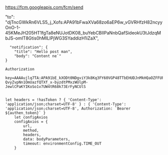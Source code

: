 https://fcm.googleapis.com/fcm/send

  "to": "djTncGWkRn6VLS5_j_Xofs:APA91bFwaXVa68zo6aEP6w_vGVRHfzH82ncyyOnO-1-45KMeJH205HT1fgTa8eNUJotDK08_buYebCBIIPaNnbQafSideokU3tJdzqMbJS-omIT8Gtis0hMILIPjWG3SYaddizH1iZaX",
  
      "notification": {
        "title": "Hello post man",
        "body": "Content ne`"
    }
    
    Authorization
    
    key=AAAAujlq7TA:APA91bE_kXODt0NDgviY3k8Kq3FY60VGP48TTbEHUDJnMkHQaOZFFUPdJtF2rHvpjX-QvyZvpNn1OmUazfQTXf_x-byzdtPMxzWUlpM-JewlCPaKYIKoSo1v7UW4tR68k73ErFyNCUlS
    
    
    let headers = !hasToken ? { 'Content-Type': 'application/json;charset=UTF-8' } : { 'Content-Type': 'application/json;charset=UTF-8', Authorization: `Bearer ${authen_token}` }
		let configAxios
		configAxios = {
			url,
			method,
			headers,
			data: bodyParameters,
			timeout: environmentConfig.TIME_OUT
		}
